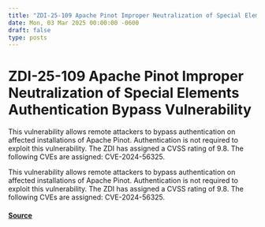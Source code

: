 ```yaml
---
title: "ZDI-25-109 Apache Pinot Improper Neutralization of Special Elements Authentication Bypass Vulnerability"
date: Mon, 03 Mar 2025 00:00:00 -0600
draft: false
type: posts
---
```

# ZDI-25-109 Apache Pinot Improper Neutralization of Special Elements Authentication Bypass Vulnerability





This vulnerability allows remote attackers to bypass authentication on affected installations of Apache Pinot. Authentication is not required to exploit this vulnerability. The ZDI has assigned a CVSS rating of 9.8. The following CVEs are assigned: CVE-2024-56325.

This vulnerability allows remote attackers to bypass authentication on affected installations of Apache Pinot. Authentication is not required to exploit this vulnerability. The ZDI has assigned a CVSS rating of 9.8. The following CVEs are assigned: CVE-2024-56325.

#### [Source](http://www.zerodayinitiative.com/advisories/ZDI-25-109/)

